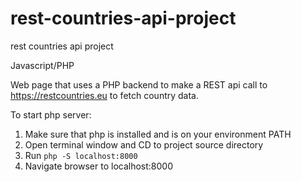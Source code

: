 # rest-countries-api-project
rest countries api project

Javascript/PHP

Web page that uses a PHP backend to make a REST api call to https://restcountries.eu to fetch country data.

To start php server:

1.  Make sure that php is installed and is on your environment PATH
2.  Open terminal window and CD to project source directory
3.  Run `php -S localhost:8000`
4.  Navigate browser to localhost:8000

